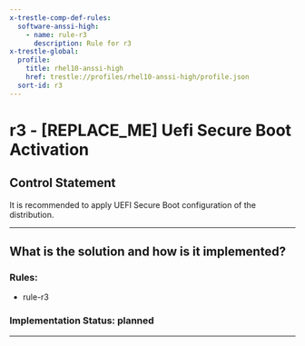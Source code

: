 ```yaml
---
x-trestle-comp-def-rules:
  software-anssi-high:
    - name: rule-r3
      description: Rule for r3
x-trestle-global:
  profile:
    title: rhel10-anssi-high
    href: trestle://profiles/rhel10-anssi-high/profile.json
  sort-id: r3
---
```


# r3 - \[REPLACE_ME\] Uefi Secure Boot Activation

## Control Statement

It is recommended to apply UEFI Secure Boot configuration of the distribution.

______________________________________________________________________

## What is the solution and how is it implemented?

<!-- For implementation status enter one of: implemented, partial, planned, alternative, not-applicable -->

<!-- Note that the list of rules under ### Rules: is read-only and changes will not be captured after assembly to JSON -->

<!-- Add control implementation description here for control: r3 -->

### Rules:

  - rule-r3

### Implementation Status: planned

______________________________________________________________________
